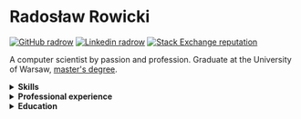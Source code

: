 # Radosław Rowicki

[![GitHub radrow](https://img.shields.io/github/followers/radrow?label=follow&style=social&cacheSeconds=86400)](https://github.com/radrow)
[![Linkedin radrow](https://img.shields.io/badge/-Linkedin-blue?style=flat-square&logo=Linkedin&logoColor=white&link=https://www.linkedin.com/in/radrow-85ab63b4&cacheSeconds=864000)](https://www.linkedin.com/in/radrow)
[![Stack Exchange reputation](https://img.shields.io/stackexchange/stackoverflow/r/4400060)](https://stackoverflow.com/users/4400060/radrow?tab=profile)

A computer scientist by passion and profession. Graduate at the University of Warsaw, [master's degree](https://github.com/radrow/masters-thesis).

<details>
<summary><b>Skills</b></summary>
  
### Areas

- Functional programming
- Compilers construction
- Type theory
- Blockchain
- Machine learning

### Technologies & lanugages

- **Advanced:** Haskell
- **Semi-advanced:** Erlang
- **Intermediate:** C#, Rust, Python, Prolog, Scala

### Natural lanugages

- **Mothertongue:** Polish
- **Professional:** English
- **Communicative:** German
</details>

<details>
<summary><b>Professional experience</b></summary>

### 2021-now - Software Engineer at **Microsoft Corporation**

- Developing the server behind Business Central 365
- Technical customer support
  
### 2019-2021 - Erlang Developer at **æternity blockchain**

- Developing a compiler for a smart contract language
- Developing tooling for smart contract development
- Developing a virtual machine for smart contracts
- Giving technical interviews and onboarding new members
  
### 2018 - Haskell&Elm Developer Intern at **Vacation Labs**
  
- Introduced a new booking infra for the company's services
- Introduced Elm to the codebase

</details>

<details>
<summary><b>Education</b></summary>

### 2019-2022 University of Warsaw

Master's degree in computer science.
  
- Thesis: Liquid types for verification of smart contracts
- Grade: Very Good (5 in 2-5 scale)
  
### 2020-2021 Ludwig Maximilian University of Munich

Student exchange programme

### 2016-2019 University of Warsaw

Bachelor's degree in computer science
  
- Thesis: Variational autoencoder for collaborative filtering - implementation and performance optimization
- Grade: Good (4 in 2-5)

</details>
